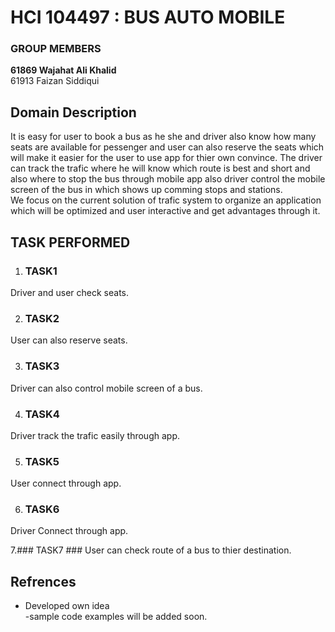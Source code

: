 
# HCI 104497 : BUS AUTO MOBILE 

### GROUP MEMBERS
**61869 Wajahat Ali Khalid** <br/>
61913 Faizan Siddiqui  
 
## Domain Description ##
It is easy for user to book a bus as he she and driver also know how many seats are available for pessenger and user can also reserve the seats which will make it easier for the user to use app for thier own convince. The driver can track the trafic where he will know which route is best and short and also where to stop the bus through mobile app also driver control the mobile screen of the bus in which shows up comming stops and stations.<br/>
We focus on the current solution of trafic system to organize an application which will be optimized and user interactive and get advantages through it.

## TASK PERFORMED ##

1. ### TASK1 ###
 Driver and user check seats.<br/>

2. ### TASK2 ###
User can also reserve seats.<br/>

3. ### TASK3 ###
Driver can also control mobile screen of a bus.<br/>

4. ### TASK4 ###
Driver track the trafic easily through app.<br/>

5. ### TASK5 ###
User connect through app. <br/>

6. ### TASK6 ###
Driver Connect through app.<br/>

7.### TASK7 ###
User can check route of a bus to thier destination.<br/>

## Refrences
- Developed own idea <br/>
-sample code examples will be added soon.


